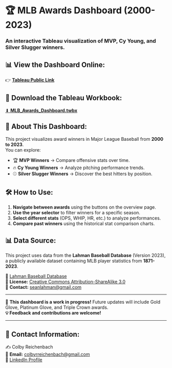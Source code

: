 # 🏆 MLB Awards Dashboard (2000-2023)
### An interactive Tableau visualization of MVP, Cy Young, and Silver Slugger winners.

## 📊 View the Dashboard Online:
👉 [**Tableau Public Link**]([https://public.tableau.com/your-dashboard-link](https://public.tableau.com/app/profile/colby.reichenbach/viz/MLBAwardWinners2000-2023v1/OverviewDash))

## 📂 Download the Tableau Workbook:
[⬇ **MLB_Awards_Dashboard.twbx**](https://github.com/your-repo/MLB_Awards_Dashboard.twbx)

## 📖 About This Dashboard:
This project visualizes award winners in Major League Baseball from **2000 to 2023**.  
You can explore:
- 🏆 **MVP Winners** → Compare offensive stats over time.
- 🔥 **Cy Young Winners** → Analyze pitching performance trends.
- ⚾ **Silver Slugger Winners** → Discover the best hitters by position.

## 🛠️ How to Use:
1. **Navigate between awards** using the buttons on the overview page.
2. **Use the year selector** to filter winners for a specific season.
3. **Select different stats** (OPS, WHIP, HR, etc.) to analyze performances.
4. **Compare past winners** using the historical stat comparison charts.

## 📊 Data Source:
This project uses data from the **Lahman Baseball Database** (Version 2023), a publicly available dataset containing MLB player statistics from **1871-2023**.

🔗 [Lahman Baseball Database](https://sabr.org/lahman-database/)  
📜 **License:** [Creative Commons Attribution-ShareAlike 3.0](http://creativecommons.org/licenses/by-sa/3.0/)  
📧 **Contact:** seanlahman@gmail.com  

---

🚀 **This dashboard is a work in progress!** Future updates will include Gold Glove, Platinum Glove, and Triple Crown awards.  
**💡 Feedback and contributions are welcome!**

---
## 📧 Contact Information:
✍️ Colby Reichenbach  
📩 **Email:** [colbyrreichenbach@gmail.com](mailto:colbyrreichenbach@gmail.com)  
🔗 [LinkedIn Profile](https://www.linkedin.com/in/colby-reichenbach/)
